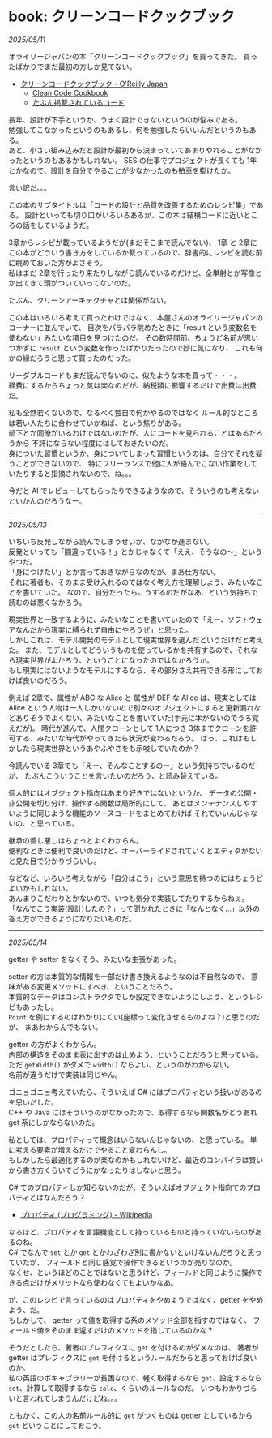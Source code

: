 # book: クリーンコードクックブック

_2025/05/11_

オライリージャパンの本「クリーンコードクックブック」を買ってきた。
買ったばかりでまだ最初の方しか見てない。

* [クリーンコードクックブック - O'Reilly Japan](https://www.oreilly.co.jp/books/9784814400973/)
  * [Clean Code Cookbook](https://cleancodecookbook.com/)
  * [たぶん掲載されているコード](https://github.com/mcsee/clean-code-cookbook/tree/main/Code)

長年、設計が下手というか、うまく設計できないというのが悩みである。  
勉強してこなかったというのもあるし、何を勉強したらいいんだというのもある。  
あと、小さい組み込みだと設計が最初から決まっていてあまりやれることがなかったというのもあるかもしれない。
SES の仕事でプロジェクトが長くても 1年とかなので、設計を自分でやることが少なかったのも拍車を掛けたか。

言い訳だ。。。

この本のサブタイトルは「コードの設計と品質を改善するためのレシピ集」である。
設計といっても切り口がいろいろあるが、この本は結構コードに近いところの話をしているようだ。

3章からレシピが載っているようだが(まだそこまで読んでない)、
1章 と 2章にこの本がどういう書き方をしているか載っているので、辞書的にレシピを読む前に眺めておいた方がよさそう。  
私はまだ 2章を行ったり来たりしながら読んでいるのだけど、全単射とか写像とか出てきて頭がついていってないのだ。

たぶん、クリーンアーキテクチャとは関係がない。

この本はいろいろ考えて買ったわけではなく、本屋さんのオライリージャパンのコーナーに並んでいて、
目次をパラパラ眺めたときに「result という変数名を使わない」みたいな項目を見つけたのだ。
その数時間前、ちょうど名前が思いつかずに `result` という変数を作ったばかりだったので妙に気になり、
これも何かの縁だろうと思って買ったのだった。

リーダブルコードもまだ読んでないのに、似たような本を買って・・・。  
経費にするからちょっと気は楽なのだが、納税額に影響するだけで出費は出費だ。

私も全然若くないので、なるべく独自で何かやるのではなく
ルール的なところは若い人たちに合わせていかねば、という焦りがある。  
部下とか同僚がいるわけではないのだが、人にコードを見られることはあるだろうから
不評にならない程度にはしておきたいのだ。  
身についた習慣というか、身についてしまった習慣というのは、自分でそれを疑うことができないので、
特にフリーランスで他に人が絡んでこない作業をしていたりすると指摘されないので、ね。。。

今だと AI でレビューしてもらったりできるようなので、そういうのも考えないといかんのだろうなー。

----

_2025/05/13_

いちいち反発しながら読んでしまうせいか、なかなか進まない。  
反発といっても「間違っている！」とかじゃなくて「ええ、そうなの～」というやつだ。  
「身につけたい」とか言っておきながらなのだが、まあ仕方ない。  
それに著者も、そのまま受け入れるのではなく考え方を理解しよう、みたいなことを書いていた。
なので、自分だったらこうするのだがなあ、という気持ちで読むのは悪くなかろう。

現実世界と一致するように、みたいなことを書いていたので「えー、ソフトウェアなんだから現実に縛られず自由にやろうぜ」と思った。  
しかしこれは、モデル開発のモデルとして現実世界を選んだというだけだと考えた。
また、モデルとしてどういうものを使っているかを共有するので、それなら現実世界がよかろう、ということになったのではなかろうか。  
もし現実にはないようなモデルにするなら、その部分さえ共有できる形にしておけば良いのだろう。

例えば 2章で、属性が ABC な Alice と 属性が DEF な Alice は、現実としては Alice という人物は一人しかいないので別々のオブジェクトにすると更新漏れなどありそうでよくない、みたいなことを書いていた(手元に本がないのでうろ覚えだが)。
時代が進んで、人間クローンとして 1人につき 3体までクローンを許可する、みたいな時代がやってきたら状況が変わるだろう。
はっ、これはもしかしたら現実世界というあやふやさをも示唆していたのか？

今読んでいる 3章でも「えー、そんなことするのー」という気持ちでいるのだが、
たぶんこういうことを言いたいのだろう、と読み替えている。  

個人的にはオブジェクト指向はあまり好きではないというか、
データの公開・非公開を切り分け、操作する関数は局所的にして、
あとはメンテナンスしやすいように同じような機能のソースコードをまとめておけば
それでいいんじゃないの、と思っている。

継承の善し悪しはちょっとよくわからん。  
便利なときは便利で良いのだけど、オーバーライドされていくとエディタがないと見た目で分かりづらいし。

などなど、いろいろ考えながら「自分はこう」という意思を持つのにはちょうどよいかもしれない。  
あんまりこだわりとかないので、いつも気分で実装してたりするからねぇ。
「なんでこう実装(設計)したの？」って聞かれたときに「なんとなく...」以外の答え方ができるようになりたいものだ。

----

_2025/05/14_

getter や setter をなくそう、みたいな主張があった。

setter の方は本質的な情報を一部だけ書き換えるようなのは不自然なので、
意味がある変更メソッドにすべき、ということだろう。  
本質的なデータはコンストラクタでしか設定できないようにしよう、というレシピもあったし。  
`Point` を例にするのはわかりにくい(座標って変化させるものよね？)と思うのだが、
まあわからんでもない。

getter の方がよくわからん。  
内部の構造をそのまま表に出すのは止めよう、ということだろうと思っている。  
ただ `getWidth()` がダメで `width()` ならよい、というのがわからない。  
名前が違うだけで実装は同じやん。

ゴニョゴニョ考えていたら、そういえば C# にはプロパティという扱いがあるのを思いだした。  
C++ や Java にはそういうのがなかったので、取得するなら関数名がどうあれ get 系にしかならないのだ。

私としては、プロパティって概念はいらないんじゃないの、と思っている。
単に考える要素が増えるだけでやること変わらんし。  
もしかしたら最適化するのが楽なのかもしれないけど、最近のコンパイラは賢いから書き方くらいでどうにかなったりはしないと思う。

C# でのプロパティしか知らないのだが、そういえばオブジェクト指向でのプロパティとはなんだろう？

* [プロパティ (プログラミング) - Wikipedia](https://ja.wikipedia.org/wiki/%E3%83%97%E3%83%AD%E3%83%91%E3%83%86%E3%82%A3_%28%E3%83%97%E3%83%AD%E3%82%B0%E3%83%A9%E3%83%9F%E3%83%B3%E3%82%B0%29)

なるほど、プロパティを言語機能として持っているものと持っていないものがあるのね。  
C# でなんで `set` とか `get` とかわざわざ別に書かないといけないんだろうと思っていたが、
フィールドと同じ感覚で操作できるというのが売りなのか。  
なくせ、というほどのことではないと思うけど、フィールドと同じように操作できる点だけがメリットなら使わなくてもよいかなあ。

が、このレシピで言っているのはプロパティをやめようではなく、getter をやめよう、だ。  
もしかして、 getter って値を取得する系のメソッド全部を指すのではなく、
フィールド値をそのまま返すだけのメソッドを指しているのかな？

そうだとしたら、著者のプレフィクスに `get` を付けるのがダメなのは、
著者が getter はプレフィクスに `get` を付けるというルールだからと思っておけば良いのか。  
私の英語のボキャブラリーが貧困なので、軽く取得するなら `get`、設定するなら `set`、計算して取得するなら `calc`、くらいのルールなのだ。
いつもわかりづらいと言われてしまうんだけどね。。。

ともかく、この人の名前ルール的に `get` がつくものは getter としているから `get` ということにしておこう。
